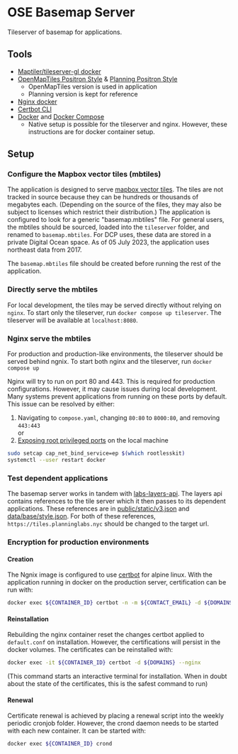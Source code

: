 # OSE Basemap Server
Tileserver of basemap for applications.

## Tools
- [Maptiler/tileserver-gl docker](https://hub.docker.com/r/maptiler/tileserver-gl)
- [OpenMapTiles Positron Style](https://github.com/openmaptiles/positron-gl-style/blob/master/style.json) & [Planning Positron Style](https://github.com/NYCPlanning/labs-gl-style/blob/master/data/style.json)
    - OpenMapTiles version is used in application
    - Planning version is kept for reference
- [Nginx docker](https://hub.docker.com/_/nginx)
- [Certbot CLI](https://eff-certbot.readthedocs.io/en/stable/using.html#certbot-command-line-options)
- [Docker](https://docs.docker.com/get-docker/) and [Docker Compose](https://docs.docker.com/compose/)
    - Native setup is possible for the tileserver and nginx. However, these instructions are for docker container setup.

## Setup
### Configure the Mapbox vector tiles (mbtiles)
The application is designed to serve [mapbox vector tiles](https://github.com/mapbox/vector-tile-spec). The tiles are not tracked in source because they can be hundreds or thousands of megabytes each. (Depending on the source of the files, they may also be subject to licenses which restrict their distribution.) The application is configured to look for a generic "basemap.mbtiles" file. For general users, the mbtiles should be sourced, loaded into the `tileserver` folder, and renamed to `basemap.mbtiles`. For DCP uses, these data are stored in a private Digital Ocean space. As of 05 July 2023, the application uses northeast data from 2017.

The `basemap.mbtiles` file should be created before running the rest of the application.

### Directly serve the mbtiles
For local development, the tiles may be served directly without relying on `nginx`. To start only the tileserver, run `docker compose up tileserver`. The tileserver will be available at `localhost:8080`. 

### Nginx serve the mbtiles
For production and production-like environments, the tileserver should be served behind ngnix. To start both nginx and the tileserver, run `docker compose up`

Nginx will try to run on port 80 and 443. This is required for production configurations. However, it may cause issues during local development. Many systems prevent applications from running on these ports by default. This issue can be resolved by either:
1) Navigating to `compose.yaml`, changing `80:80` to `8000:80`, and removing `443:443`  
or  
2) [Exposing root privileged ports](https://docs.docker.com/engine/security/rootless/) on the local machine
```sh
sudo setcap cap_net_bind_service=ep $(which rootlesskit)
systemctl --user restart docker
```  

### Test dependent applications
The basemap server works in tandem with [labs-layers-api](https://github.com/NYCPlanning/labs-layers-api). The layers api contains references to the tile server which it then passes to its dependent applications. These references are in [public/static/v3.json](https://github.com/NYCPlanning/labs-layers-api/blob/df05f6a4695a04fa4470cf7bf9a97ed82ded866d/public/static/v3.json#L3) and [data/base/style.json](https://github.com/NYCPlanning/labs-layers-api/blob/df05f6a4695a04fa4470cf7bf9a97ed82ded866d/data/base/style.json#L21). For both of these references, `https://tiles.planninglabs.nyc` should be changed to the target url.

### Encryption for production environments

#### Creation
The Ngnix image is configured to use [certbot](https://certbot.eff.org/) for alpine linux. With the application running in docker on the production server, certification can be run with:
```sh
docker exec ${CONTAINER_ID} certbot -n -m ${CONTACT_EMAIL} -d ${DOMAINS} --nginx --agree-tos
```

#### Reinstallation
Rebuilding the nginx container reset the changes certbot applied to `default.conf` on installation. However, the certifications will persist in the docker volumes. The certificates can be reinstalled with:
```sh
docker exec -it ${CONTAINER_ID} certbot -d ${DOMAINS} --nginx
```

(This command starts an interactive terminal for installation. When in doubt about the state of the certificates, this is the safest command to run)

#### Renewal
Certificate renewal is achieved by placing a renewal script into the weekly periodic cronjob folder. However, the crond daemon needs to be started with each new container. It can be started with:
```sh
docker exec ${CONTAINER_ID} crond
```
